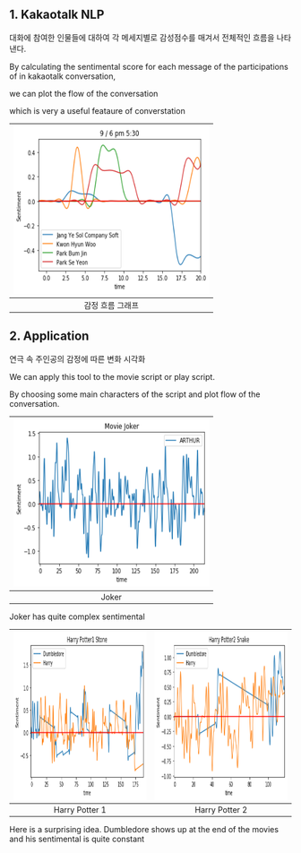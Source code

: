 
## 1. Kakaotalk NLP
대화에 참여한 인물들에 대하여 각 메세지별로 감성점수를 매겨서 전체적인 흐름을 나타낸다. 

By calculating the sentimental score for each message of the participations of in kakaotalk conversation,

we can plot the flow of the conversation

which is very a useful feataure of converstation

|<a href="#"><img src="./images/img1.png" width="350px" height="300px" title ="Main Window" alt="hello!" /></a>| 
|:--:| 
| 감정 흐름 그래프 |

## 2. Application
연극 속 주인공의 감정에 따른 변화 시각화

We can apply this tool to the movie script or play script. 

By choosing some main characters of the script and plot flow of the conversation.

|<a href="#"><img src="./images/img2.png" width="350px" height="300px" title ="Joker" alt="hello!" /></a>| 
|:--:| 
| Joker |

Joker has quite complex sentimental

|<a href="#"><img src="./images/img3.png" width="350px" height="300px" title ="Main Window" alt="hello!" /></a>| <a href="#"><img src="./images/img4.png" width="350px" height="300px" title ="Main Window" alt="hello!" /></a>| 
|:--:|:--:| 
| Harry Potter 1 | Harry Potter 2 |

Here is a surprising idea. Dumbledore shows up at the end of the movies and his sentimental is quite constant
